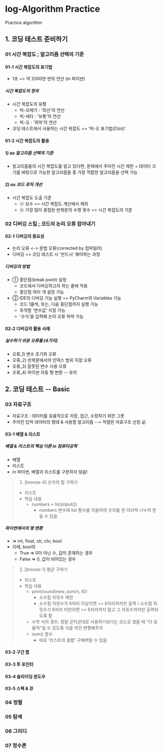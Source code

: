 # log-Algorithm Practice
Practice algorithm

## 1. 코딩 테스트 준비하기

### 01 시간 복잡도 ; 알고리즘 선택의 기준

#### 01-1 시간 복잡도의 표기법
- 1초 => 약 2000만 번의 연산 (in 파이썬)
##### 시간 복잡도의 정의
- 시간 복잡도의 유형
    - 빅-오메가 : '최선'의 연산
    - 빅-세타 : '보통'의 연산
    - 빅-오 : '최악'의 연산
- 코딩 테스트에서 사용하는 시간 복잡도 => '빅-오 표기법(O(n))'

#### 01-2 시간 복잡도의 활용
##### 1) as 알고리즘 선택의 기준
- 알고리즘들의 시간 복잡도를 알고 있다면, 문제에서 주어진 시간 제한 + 데이터 크기를 바탕으로 가능한 알고리즘들 중 가장 적합한 알고리즘을 선택 가능
##### 2) as 코드 로직 개선
- 시간 복잡도 도출 기준
    - ⓐ 상수 => 시간 복잡도 계산에서 제외
    - ⓑ 가장 많이 중첩된 반복문의 수행 횟수 => 시간 복잡도의 기준

### 02 디버깅 스킬 ; 코드의 논리 오류 잡아내기

#### 02-1 디버깅의 중요성
- 논리 오류 <-> 문법 오류(corrected by 컴파일러)
- 디버깅 => 코딩 테스트 시 '반드시' 해야하는 과정
##### 디버깅의 방법
- ① 중단점(break point) 설정
  - 코드에서 디버깅하고자 하는 줄에 적용
  - 중단점 여러 개 설정 가능
- ② IDE의 디버깅 기능 실행 => PyCharm의 Variables 기능
  - 코드 1줄씩, 또는, 다음 중단점까지 실행 가능
  - 추적할 '변수값' 지정 가능
  - '수식'을 입력해 논리 오류 파악 가능

#### 02-2 디버깅의 활용 사례
##### 실수하기 쉬운 오류들 (4가지)
- 오류_1) 변수 초기화 오류
- 오류_2) 반복문에서의 인덱스 범위 지정 오류
- 오류_3) 잘못된 변수 사용 오류
- 오류_4) 파이썬 자동 형 변환 -- 유의

## 2. 코딩 테스트 -- Basic

### 03 자료구조
- 자료구조 : 데이터를 효율적으로 저장, 접근, 수정하기 위한 그릇
- 주어진 입력 데이터의 형태 & 사용할 알고리즘 --> 적절한 자료구조 선정 必

#### 03-1 배열 & 리스트
##### 배열 & 리스트의 핵심 이론 in 컴퓨터공학
- 배열
- 리스트
- in 파이썬, 배열과 리스트를 구분하지 않음!

> 001. [bronze-4] 숫자의 합 구하기
> - 리스트
> - 학습 내용
>   - numbers = list(input())
>     - numbers 변수에 list 함수를 이용하여 숫자를 한 자리씩 나누어 받을 수 있음

##### 파이썬에서의 형 변환
- => int, float, str, chr, bool
- 이때, bool의
  - True => 0이 아닌 수, 값이 존재하는 경우
  - False => 0, 값이 비어있는 경우

> 002. [bronze-1] 평균 구하기
> - 리스트
> - 학습 내용
>   - print(round(new_sum/n, 6))
>     - 소수점 자릿수 제한
>     - 소수점 자릿수가 6자리 이상이면 => 6자리까지만 출력 / 소수점 자릿수가 6자리 미만이면 => 6자리까지 말고 그 자릿수까지만 출력되도록 함
>   - 수학 식의 경우, 정말 곧이곧대로 사용하기보다는 코드로 쳤을 때 "더 효율적"일 수 있도록 식을 약간 변형해주자
>   - sum() 함수
>     - 바로 '리스트의 총합' 구해버릴 수 있음

#### 03-2 구간 합



#### 03-3 투 포인터
#### 03-4 슬라이딩 윈도우
#### 03-5 스택 & 큐

### 04 정렬

### 05 탐색

### 06 그리디

### 07 정수론